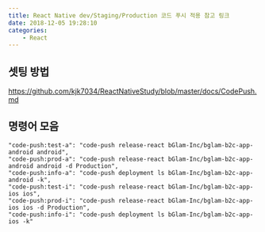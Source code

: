 ```yaml
---
title: React Native dev/Staging/Production 코드 푸시 적용 참고 링크
date: 2018-12-05 19:28:10
categories:
    - React
---
```




## 셋팅 방법

https://github.com/kjk7034/ReactNativeStudy/blob/master/docs/CodePush.md



## 명령어 모음

```
"code-push:test-a": "code-push release-react bGlam-Inc/bglam-b2c-app-android android",
"code-push:prod-a": "code-push release-react bGlam-Inc/bglam-b2c-app-android android -d Production",
"code-push:info-a": "code-push deployment ls bGlam-Inc/bglam-b2c-app-android -k",
"code-push:test-i": "code-push release-react bGlam-Inc/bglam-b2c-app-ios ios",
"code-push:prod-i": "code-push release-react bGlam-Inc/bglam-b2c-app-ios ios -d Production",
"code-push:info-i": "code-push deployment ls bGlam-Inc/bglam-b2c-app-ios -k"
```